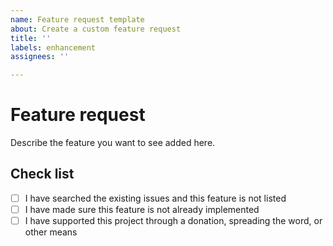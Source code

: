 ```yaml
---
name: Feature request template
about: Create a custom feature request
title: ''
labels: enhancement
assignees: ''

---
```


# Feature request

Describe the feature you want to see added here.


## Check list

 - [ ] I have searched the existing issues and this feature is not listed
 - [ ] I have made sure this feature is not already implemented
 - [ ] I have supported this project through a donation, spreading the word, or other means